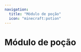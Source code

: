 ```yaml
---
navigation:
  title: "Módulo de poção"
  icon: "minecraft:potion"
---
```


# Módulo de poção

<SubPages />